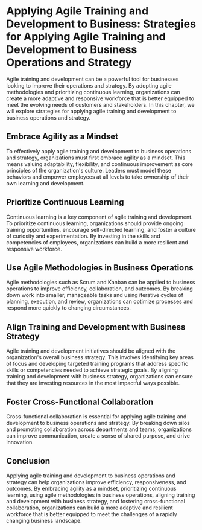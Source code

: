 Applying Agile Training and Development to Business: Strategies for Applying Agile Training and Development to Business Operations and Strategy
===============================================================================================================================================

Agile training and development can be a powerful tool for businesses looking to improve their operations and strategy. By adopting agile methodologies and prioritizing continuous learning, organizations can create a more adaptive and responsive workforce that is better equipped to meet the evolving needs of customers and stakeholders. In this chapter, we will explore strategies for applying agile training and development to business operations and strategy.

Embrace Agility as a Mindset
----------------------------

To effectively apply agile training and development to business operations and strategy, organizations must first embrace agility as a mindset. This means valuing adaptability, flexibility, and continuous improvement as core principles of the organization's culture. Leaders must model these behaviors and empower employees at all levels to take ownership of their own learning and development.

Prioritize Continuous Learning
------------------------------

Continuous learning is a key component of agile training and development. To prioritize continuous learning, organizations should provide ongoing training opportunities, encourage self-directed learning, and foster a culture of curiosity and experimentation. By investing in the skills and competencies of employees, organizations can build a more resilient and responsive workforce.

Use Agile Methodologies in Business Operations
----------------------------------------------

Agile methodologies such as Scrum and Kanban can be applied to business operations to improve efficiency, collaboration, and outcomes. By breaking down work into smaller, manageable tasks and using iterative cycles of planning, execution, and review, organizations can optimize processes and respond more quickly to changing circumstances.

Align Training and Development with Business Strategy
-----------------------------------------------------

Agile training and development initiatives should be aligned with the organization's overall business strategy. This involves identifying key areas of focus and developing targeted training programs that address specific skills or competencies needed to achieve strategic goals. By aligning training and development with business strategy, organizations can ensure that they are investing resources in the most impactful ways possible.

Foster Cross-Functional Collaboration
-------------------------------------

Cross-functional collaboration is essential for applying agile training and development to business operations and strategy. By breaking down silos and promoting collaboration across departments and teams, organizations can improve communication, create a sense of shared purpose, and drive innovation.

Conclusion
----------

Applying agile training and development to business operations and strategy can help organizations improve efficiency, responsiveness, and outcomes. By embracing agility as a mindset, prioritizing continuous learning, using agile methodologies in business operations, aligning training and development with business strategy, and fostering cross-functional collaboration, organizations can build a more adaptive and resilient workforce that is better equipped to meet the challenges of a rapidly changing business landscape.
